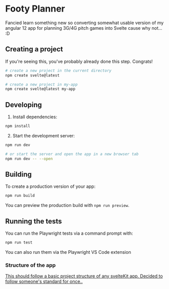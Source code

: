 # Footy Planner

Fancied learn something new so converting somewhat usable version of my angular 12 app for planning 3G/4G pitch games into Svelte cause why not... :D

## Creating a project

If you're seeing this, you've probably already done this step. Congrats!

```bash
# create a new project in the current directory
npm create svelte@latest

# create a new project in my-app
npm create svelte@latest my-app
```

## Developing

1. Install dependencies:

```bash
npm install
```

2. Start the development server:

```bash
npm run dev

# or start the server and open the app in a new browser tab
npm run dev -- --open
```

## Building

To create a production version of your app:

```bash
npm run build
```

You can preview the production build with `npm run preview`.

## Running the tests

You can run the Playwright tests via a command prompt with:

```bash
npm run test
```

You can also run them via the Playwright VS Code extension

### Structure of the app
[This should follow a basic project structure of any svelteKit app. Decided to follow someone's standard for once..](https://kit.svelte.dev/docs/project-structure) 
